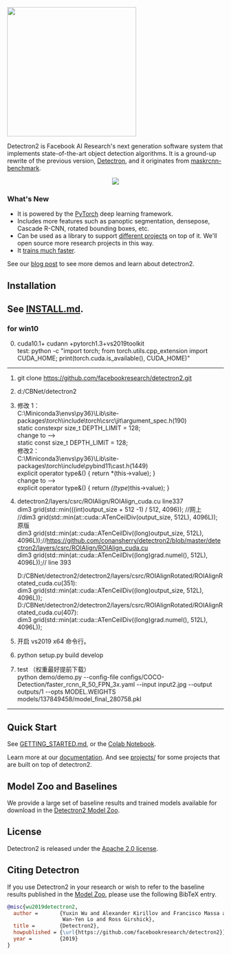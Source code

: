 <img src=".github/Detectron2-Logo-Horz.svg" width="300" >

Detectron2 is Facebook AI Research's next generation software system
that implements state-of-the-art object detection algorithms.
It is a ground-up rewrite of the previous version,
[Detectron](https://github.com/facebookresearch/Detectron/),
and it originates from [maskrcnn-benchmark](https://github.com/facebookresearch/maskrcnn-benchmark/).

<div align="center">
  <img src="https://user-images.githubusercontent.com/1381301/66535560-d3422200-eace-11e9-9123-5535d469db19.png"/>
</div>

### What's New
* It is powered by the [PyTorch](https://pytorch.org) deep learning framework.
* Includes more features such as panoptic segmentation, densepose, Cascade R-CNN, rotated bounding boxes, etc.
* Can be used as a library to support [different projects](projects/) on top of it.
  We'll open source more research projects in this way.
* It [trains much faster](https://detectron2.readthedocs.io/notes/benchmarks.html).

See our [blog post](https://ai.facebook.com/blog/-detectron2-a-pytorch-based-modular-object-detection-library-/)
to see more demos and learn about detectron2.

## Installation

See [INSTALL.md](INSTALL.md).  
------------------------------------------------------------------
### for win10  
0. cuda10.1+ cudann +pytorch1.3+vs2019toolkit  
test:
python -c "import torch; from torch.utils.cpp_extension import CUDA_HOME; print(torch.cuda.is_available(), CUDA_HOME)"
-----
1. git clone https://github.com/facebookresearch/detectron2.git  
2. d:/CBNet/detectron2  
3. 修改 1：  
    C:\Miniconda3\envs\py36}\Lib\site-packages\torch\include\torch\csrc\jit\argument_spec.h(190)  
    static constexpr size_t DEPTH_LIMIT = 128;  
      change to -->  
    static const size_t DEPTH_LIMIT = 128;  
    修改2：  
    C:\Miniconda3\envs\py36}\Lib\site-packages\torch\include\pybind11\cast.h(1449)  
    explicit operator type&() { return *(this->value); }  
      change to -->  
    explicit operator type&() { return *((type*)this->value); }  
4. detectron2/layers/csrc/ROIAlign/ROIAlign_cuda.cu  line337  
   dim3 grid(std::min(((int)output_size + 512 -1) / 512, 4096));   //网上  
  //dim3 grid(std::min(at::cuda::ATenCeilDiv(output_size, 512L), 4096L));  原版  
   dim3 grid(std::min(at::cuda::ATenCeilDiv((long)output_size, 512L),   4096L));//https://github.com/conansherry/detectron2/blob/master/detectron2/layers/csrc/ROIAlign/ROIAlign_cuda.cu  
   dim3 grid(std::min(at::cuda::ATenCeilDiv((long)grad.numel(), 512L), 4096L));// line 393  

   D:/CBNet/detectron2/detectron2/layers/csrc/ROIAlignRotated/ROIAlignRotated_cuda.cu(351):  
   dim3 grid(std::min(at::cuda::ATenCeilDiv((long)output_size, 512L), 4096L));  
   D:/CBNet/detectron2/detectron2/layers/csrc/ROIAlignRotated/ROIAlignRotated_cuda.cu(407):  
   dim3 grid(std::min(at::cuda::ATenCeilDiv((long)grad.numel(), 512L), 4096L));  
5. 开启 vs2019 x64 命令行。  

6. python setup.py build develop  
7. test   （权重最好提前下载）  
python demo/demo.py --config-file configs/COCO-Detection/faster_rcnn_R_50_FPN_3x.yaml --input input2.jpg --output outputs/1 --opts MODEL.WEIGHTS models/137849458/model_final_280758.pkl  
--------------------------------------------------------------------------------------------------------  
## Quick Start

See [GETTING_STARTED.md](GETTING_STARTED.md),
or the [Colab Notebook](https://colab.research.google.com/drive/16jcaJoc6bCFAQ96jDe2HwtXj7BMD_-m5).

Learn more at our [documentation](https://detectron2.readthedocs.org).
And see [projects/](projects/) for some projects that are built on top of detectron2.

## Model Zoo and Baselines

We provide a large set of baseline results and trained models available for download in the [Detectron2 Model Zoo](MODEL_ZOO.md).


## License

Detectron2 is released under the [Apache 2.0 license](LICENSE).

## Citing Detectron

If you use Detectron2 in your research or wish to refer to the baseline results published in the [Model Zoo](MODEL_ZOO.md), please use the following BibTeX entry.

```BibTeX
@misc{wu2019detectron2,
  author =       {Yuxin Wu and Alexander Kirillov and Francisco Massa and
                  Wan-Yen Lo and Ross Girshick},
  title =        {Detectron2},
  howpublished = {\url{https://github.com/facebookresearch/detectron2}},
  year =         {2019}
}
```

